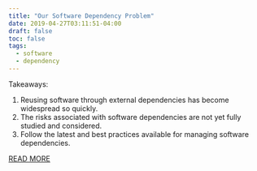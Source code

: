 ```yaml
---
title: "Our Software Dependency Problem"
date: 2019-04-27T03:11:51-04:00
draft: false
toc: false
tags:
  - software
  - dependency
---
```


Takeaways:

  1. Reusing software through external dependencies has become widespread so quickly.
  2. The risks associated with software dependencies are not yet fully studied and considered.
  3. Follow the latest and best practices available for managing software dependencies.

[READ MORE](https://research.swtch.com/deps)
